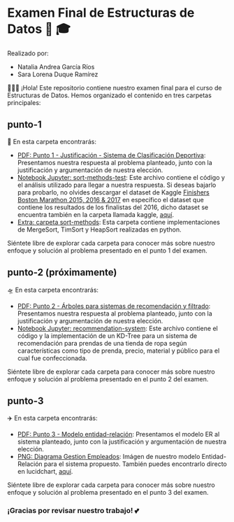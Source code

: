 # Examen Final de Estructuras de Datos 🎉 🎓

Realizado por:
- Natalia Andrea García Ríos
- Sara Lorena Duque Ramírez

👨🏻‍🏫 ¡Hola! Este repositorio contiene nuestro examen final para el curso de Estructuras de Datos. Hemos organizado el contenido en tres carpetas principales:

## punto-1 
🚀 En esta carpeta encontrarás:

- [PDF: Punto 1 - Justificación - Sistema de Clasificación Deportiva](punto-1/Punto%201%20-%20Justificación%20-%20Sistema%20de%20clasificación%20deportiva.pdf): Presentamos nuestra respuesta al problema planteado, junto con la justificación y argumentación de nuestra elección.
- [Notebook Jupyter: sort-methods-test](punto-1/sort-methods-test.ipynb): Este archivo contiene el código y el análisis utilizado para llegar a nuestra respuesta. Si deseas bajarlo para probarlo, no olvides descargar el dataset de Kaggle [Finishers Boston Marathon 2015, 2016 & 2017](https://www.kaggle.com/datasets/rojour/boston-results/?select=marathon_results_2016.csv) en específico el dataset que contiene los resultados de los finalistas del 2016, dicho dataset se encuentra también en la carpeta llamada kaggle, [aquí](punto-1/kaggle/marathon_results_2016.csv).
- [Extra: carpeta sort-methods](punto-1/sort-methods): Esta carpeta contiene implementaciones de MergeSort, TimSort y HeapSort realizadas en python.

Siéntete libre de explorar cada carpeta para conocer más sobre nuestro enfoque y solución al problema presentado en el punto 1 del examen.

## punto-2 (próximamente)
🛸 En esta carpeta encontrarás:

- [PDF: Punto 2 - Árboles para sistemas de recomendación y filtrado](punto-2/Punto%202%20-%20Árboles%20para%20sistemas%20de%20recomendación%20y%20filtrado.pdf): Presentamos nuestra respuesta al problema planteado, junto con la justificación y argumentación de nuestra elección.
- [Notebook Jupyter: recommendation-system](punto-2/recommendation-sytem.ipynb): Este archivo contiene el código y la implementación de un KD-Tree para un sistema de recomendación para prendas de una tienda de ropa según características como tipo de prenda, precio, material y público para el cual fue confeccionada.

Siéntete libre de explorar cada carpeta para conocer más sobre nuestro enfoque y solución al problema presentado en el punto 2 del examen.

## punto-3 
✈️ En esta carpeta encontrarás:

- [PDF: Punto 3 - Modelo entidad-relación](punto-3/Punto%203%20-%20Modelo%20entidad-relación.pdf): Presentamos el modelo ER al sistema planteado, junto con la justificación y argumentación de nuestra elección.
- [PNG: Diagrama Gestion Empleados](punto-3/Modelo%20ER%20-%20Gestión%20de%20Empleados.png): Imágen de nuestro modelo Entidad-Relación para el sistema propuesto. También puedes encontrarlo directo en lucidchart, [aquí](https://lucid.app/lucidchart/18b2df8e-5a0d-4677-9c08-67006e8f11f1/edit?viewport_loc=-2002%2C-828%2C2319%2C954%2C0_0&invitationId=inv_121d406e-83bf-4bc3-89c4-cc7b19d7fb14).

Siéntete libre de explorar cada carpeta para conocer más sobre nuestro enfoque y solución al problema presentado en el punto 3 del examen.

### ¡Gracias por revisar nuestro trabajo! 💕

